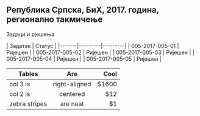 ## Република Српска, БиХ, 2017. година, регионално такмичење
Задаци и рјешења

| Задатак         | Статус  |
|-------|---------|---------|
| 005-2017-005-01 | Ријешен |
| 005-2017-005-02 | Ријешен |
| 005-2017-005-03 | Ријешен |
| 005-2017-005-04 | Ријешен |
| 005-2017-005-05 | Ријешен |

| Tables        | Are           | Cool  |
| ------------- |:-------------:| -----:|
| col 3 is      | right-aligned | $1600 |
| col 2 is      | centered      |   $12 |
| zebra stripes | are neat      |    $1 |
